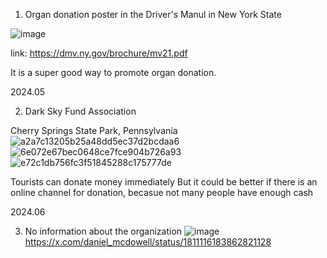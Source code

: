 1. Organ donation poster in the Driver's Manul in New York State

![image](https://github.com/JunZhangNPO/Academia/assets/103551488/0dc58ac1-ea8f-4775-858c-4a8e7e143db0)

link: https://dmv.ny.gov/brochure/mv21.pdf

It is a super good way to promote organ donation. 

2024.05

2. Dark Sky Fund Association

Cherry Springs State Park, Pennsylvania
![a2a7c13205b25a48dd5ec37d2bcdaa6](https://github.com/JunZhangNPO/Academia/assets/103551488/9a7267b6-d60d-4547-a0e5-f4e386c0a5df)
![6e072e67bec0648ce7fce904b726a93](https://github.com/JunZhangNPO/Academia/assets/103551488/f2f2a33d-1a83-42d9-8775-1a1c1caf33c9)
![e72c1db756fc3f51845288c175777de](https://github.com/JunZhangNPO/Academia/assets/103551488/2102c0dd-dd52-43af-8e01-9f7aa5014d00)

Tourists can donate money immediately 
But it could be better if there is an online channel for donation, becasue not many people have enough cash 

2024.06



3. No information about the organization
![image](https://github.com/JunZhangNPO/Academia/assets/103551488/bdad9a6e-b39d-4cc3-8696-5125eebaa125)
https://x.com/daniel_mcdowell/status/1811116183862821128

